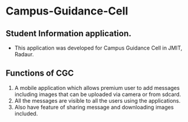 # Campus-Guidance-Cell
## Student Information application.
* This application was developed for Campus Guidance Cell in JMIT, Radaur.
## Functions of CGC
1. A mobile application which allows premium user to add messages including images that can be uploaded via camera or from sdcard. 
2. All the messages are visible to all the users using the applications. 
3. Also have feature of sharing message and downloading images included.
